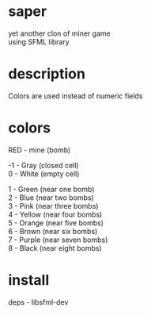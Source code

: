 # saper
yet another clon of miner game  
using SFML library  

# description
Colors are used instead of numeric fields  

# colors  

RED - mine  (bomb)  

-1 - Gray  (closed cell)  
 0 - White (empty cell)  

1 - Green  (near one bomb)  
2 - Blue   (near two bombs)  
3 - Pink   (near three bombs)  
4 - Yellow (near four bombs)  
5 - Orange (near five bombs)  
6 - Brown  (near six bombs)  
7 - Purple (near seven bombs)  
8 - Black  (near eight bombs)  

# install 
deps - libsfml-dev
